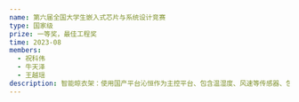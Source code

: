 ```yaml
---
name: 第六届全国大学生嵌入式芯片与系统设计竞赛
type: 国家级
prize: 一等奖，最佳工程奖
time: 2023-08
members: 
  - 祝科伟
  - 牛天泽
  - 王越瑶
description: 智能晾衣架：使用国产平台沁恒作为主控平台、包含温湿度、风速等传感器、包含语音交互功能，可以自主完成衣物的晾晒功能。
---
```

